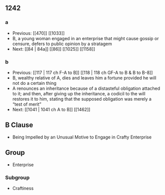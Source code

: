 ## 1242
### a
- Previous: [[470]] [[1033]] 
- B, a young woman engaged in an enterprise that might cause gossip or censure, defers to public opinion by a stratagem
- Next: [[84 | 84a]] [[86]] [[1025]] [[1158]] 

### b
- Previous: [[117 | 117 ch F-A to B]] [[118 | 118 ch GF-A to B &amp; B to B-8]] 
- B, wealthy relative of A, dies and leaves him a fortune provided he will not do a certain thing
- A renounces an inheritance because of a distasteful obligation attached to it; and then, after giving up the inheritance, a codicil to the will restores it to him, stating that the supposed obligation was merely a “test of merit”
- Next: [[1041 | 1041 ch A to B]] [[1462]] 

## B Clause
- Being Impelled by an Unusual Motive to Engage in Crafty Enterprise

## Group
- Enterprise

### Subgroup
- Craftiness

